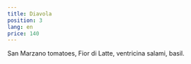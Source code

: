 ```yaml
---
title: Diavola
position: 3
lang: en
price: 140
---
```


San Marzano tomatoes, Fior di Latte, ventricina salami, basil.
